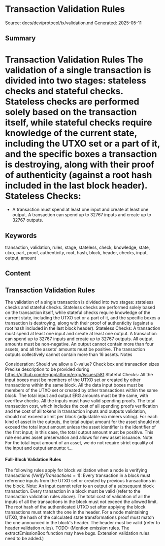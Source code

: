 # Transaction Validation Rules
Source: docs/dev/protocol/tx/validation.md
Generated: 2025-05-11

## Summary
# Transaction Validation Rules The validation of a single transaction is divided into two stages: stateless checks and stateful checks. Stateless checks are performed solely based on the transaction itself, while stateful checks require knowledge of the current state, including the UTXO set or a part of it, and the specific boxes a transaction is destroying, along with their proof of authenticity (against a root hash included in the last block header). **Stateless Checks:**

-   A transaction must spend at least one input and create at least one output. A transaction can spend up to $32767$ inputs and create up to $32767$ outputs.

## Keywords
transaction, validation, rules, stage, stateless, check, knowledge, state, utxo, part, proof, authenticity, root, hash, block, header, checks, input, output, amount

## Content
## Transaction Validation Rules
The validation of a single transaction is divided into two stages: stateless checks and stateful checks. Stateless checks are performed solely based on the transaction itself, while stateful checks require knowledge of the current state, including the UTXO set or a part of it, and the specific boxes a transaction is destroying, along with their proof of authenticity (against a root hash included in the last block header).
Stateless Checks:
A transaction must spend at least one input and create at least one output. A transaction can spend up to $32767$ inputs and create up to $32767$ outputs.
All output amounts must be non-negative.
An output cannot contain more than four assets, and all the assets' amounts must be positive.
The transaction outputs collectively cannot contain more than 16 assets.
Notes

Consideration: Should we allow a 0-value?
Check box and transaction sizes
Precise description to be provided during https://github.com/ergoplatform/ergo/issues/581
Stateful Checks:
All the input boxes must be members of the UTXO set or created by other transactions within the same block. 
All the data input boxes must be members of the UTXO set or created by other transactions within the same block. 
The total input and output ERG amounts must be the same, with overflow checks.
All the inputs must have valid spending proofs.
The total transaction cost, which includes the cost of all spending proofs verification and the cost of all tokens in transaction inputs and outputs validation, should not exceed a limit per block (adjustable via miners voting).
For each kind of asset in the outputs, the total output amount for the asset should not exceed the total input amount unless the asset identifier is the identifier of the first input; in this case, the total output amount must be positive. This rule ensures asset preservation and allows for new asset issuance.
Note: For the total input amount of an asset, we do not require strict equality of the input and output amounts: t...

#### Full-Block Validation Rules
The following rules apply for block validation when a node is verifying transactions ($VerifyTransactions = 1$):
Every transaction in a block must reference inputs from the UTXO set or created by previous transactions in the block. 
Note: An input cannot refer to an output of a subsequent block transaction.
Every transaction in a block must be valid (refer to the transaction validation rules above).
The total cost of validation of all the inputs of all the transactions in the block must not exceed the allowed limit.
The root hash of the authenticated UTXO set after applying the block transactions must match the one in the header.
For a node maintaining UTXO, the hash of the calculated state transformations proof must match the one announced in the block's header.
The header must be valid (refer to header validation rules).
TODO: (Mention emission rules. The extractEmissionBox function may have bugs. Extension validation rules need to be added.)
